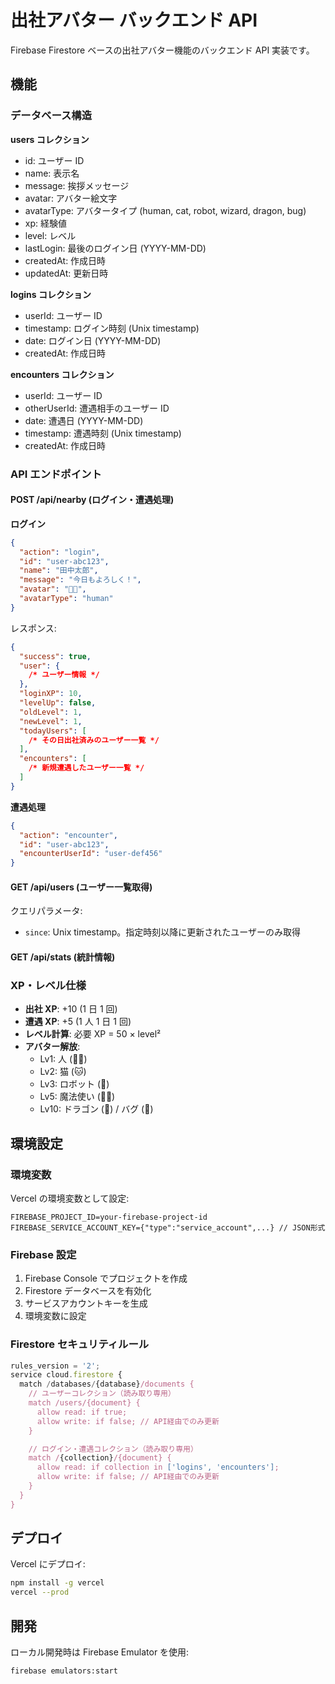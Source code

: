 # 出社アバター バックエンド API

Firebase Firestore ベースの出社アバター機能のバックエンド API 実装です。

## 機能

### データベース構造

**users コレクション**

- id: ユーザー ID
- name: 表示名
- message: 挨拶メッセージ
- avatar: アバター絵文字
- avatarType: アバタータイプ (human, cat, robot, wizard, dragon, bug)
- xp: 経験値
- level: レベル
- lastLogin: 最後のログイン日 (YYYY-MM-DD)
- createdAt: 作成日時
- updatedAt: 更新日時

**logins コレクション**

- userId: ユーザー ID
- timestamp: ログイン時刻 (Unix timestamp)
- date: ログイン日 (YYYY-MM-DD)
- createdAt: 作成日時

**encounters コレクション**

- userId: ユーザー ID
- otherUserId: 遭遇相手のユーザー ID
- date: 遭遇日 (YYYY-MM-DD)
- timestamp: 遭遇時刻 (Unix timestamp)
- createdAt: 作成日時

### API エンドポイント

#### POST /api/nearby (ログイン・遭遇処理)

**ログイン**

```json
{
  "action": "login",
  "id": "user-abc123",
  "name": "田中太郎",
  "message": "今日もよろしく！",
  "avatar": "🧑‍💻",
  "avatarType": "human"
}
```

レスポンス:

```json
{
  "success": true,
  "user": {
    /* ユーザー情報 */
  },
  "loginXP": 10,
  "levelUp": false,
  "oldLevel": 1,
  "newLevel": 1,
  "todayUsers": [
    /* その日出社済みのユーザー一覧 */
  ],
  "encounters": [
    /* 新規遭遇したユーザー一覧 */
  ]
}
```

**遭遇処理**

```json
{
  "action": "encounter",
  "id": "user-abc123",
  "encounterUserId": "user-def456"
}
```

#### GET /api/users (ユーザー一覧取得)

クエリパラメータ:

- `since`: Unix timestamp。指定時刻以降に更新されたユーザーのみ取得

#### GET /api/stats (統計情報)

### XP・レベル仕様

- **出社 XP**: +10 (1 日 1 回)
- **遭遇 XP**: +5 (1 人 1 日 1 回)
- **レベル計算**: 必要 XP = 50 × level²
- **アバター解放**:
  - Lv1: 人 (🧑‍💻)
  - Lv2: 猫 (🐱)
  - Lv3: ロボット (🤖)
  - Lv5: 魔法使い (🧙‍♂️)
  - Lv10: ドラゴン (🐉) / バグ (🐛)

## 環境設定

### 環境変数

Vercel の環境変数として設定:

```
FIREBASE_PROJECT_ID=your-firebase-project-id
FIREBASE_SERVICE_ACCOUNT_KEY={"type":"service_account",...} // JSON形式
```

### Firebase 設定

1. Firebase Console でプロジェクトを作成
2. Firestore データベースを有効化
3. サービスアカウントキーを生成
4. 環境変数に設定

### Firestore セキュリティルール

```javascript
rules_version = '2';
service cloud.firestore {
  match /databases/{database}/documents {
    // ユーザーコレクション（読み取り専用）
    match /users/{document} {
      allow read: if true;
      allow write: if false; // API経由でのみ更新
    }

    // ログイン・遭遇コレクション（読み取り専用）
    match /{collection}/{document} {
      allow read: if collection in ['logins', 'encounters'];
      allow write: if false; // API経由でのみ更新
    }
  }
}
```

## デプロイ

Vercel にデプロイ:

```bash
npm install -g vercel
vercel --prod
```

## 開発

ローカル開発時は Firebase Emulator を使用:

```bash
firebase emulators:start
```
